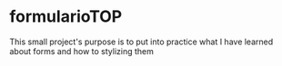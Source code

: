 # formularioTOP
This small project's purpose is to put into practice what I have learned about forms and how to stylizing them
